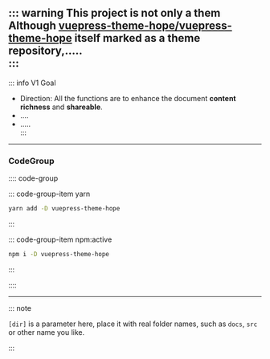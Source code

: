 ::: warning This project is not only a them
Although [vuepress-theme-hope/vuepress-theme-hope](https://github.com/vuepress-theme-hope/vuepress-theme-hope) itself marked as a theme repository,.....   
:::
---
::: info V1 Goal
- Direction: All the functions are to enhance the document **content richness** and **shareable**.
- .... 
- .....   
:::
--- 
### CodeGroup

:::: code-group

::: code-group-item yarn

```bash
yarn add -D vuepress-theme-hope
```

:::

::: code-group-item npm:active

```bash
npm i -D vuepress-theme-hope
```

:::

::::


--- 
::: note

`[dir]` is a parameter here, place it with real folder names, such as `docs`, `src` or other name you like.

:::





